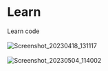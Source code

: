 # Learn
Learn code
<br><br>
![Screenshot_20230418_131117](https://user-images.githubusercontent.com/116552870/236163405-340f32d3-c17f-4c55-baea-e8b1a228fa1d.jpg)
<br><br>
![Screenshot_20230504_114002](https://user-images.githubusercontent.com/116552870/236163589-8ba1f482-e464-4596-ac55-7c3c5b74214d.jpg)
<br><br>
